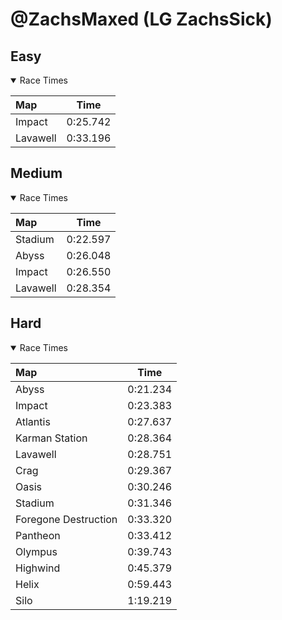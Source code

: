 # @ZachsMaxed (LG ZachsSick)
## Easy
<details open>
<summary>Race Times</summary>

| Map      | Time  |
| :------------- | :-----: |
| Impact              | 0:25.742 |
| Lavawell              | 0:33.196 |

</details>

## Medium
<details open>
<summary>Race Times</summary>

| Map      | Time  |
| :------------- | :-----: |
| Stadium              | 0:22.597 |
| Abyss              | 0:26.048 |
| Impact              | 0:26.550 |
| Lavawell              | 0:28.354 |

</details>

## Hard
<details open>
<summary>Race Times</summary>

| Map      | Time  |
| :------------- | :-----: |
| Abyss              | 0:21.234 |
| Impact              | 0:23.383 |
| Atlantis              | 0:27.637 |
| Karman Station              | 0:28.364 |
| Lavawell              | 0:28.751 |
| Crag              | 0:29.367 |
| Oasis              | 0:30.246 |
| Stadium              | 0:31.346 |
| Foregone Destruction              | 0:33.320 |
| Pantheon              | 0:33.412 |
| Olympus              | 0:39.743 |
| Highwind              | 0:45.379 |
| Helix              | 0:59.443 |
| Silo              | 1:19.219 |

</details>
